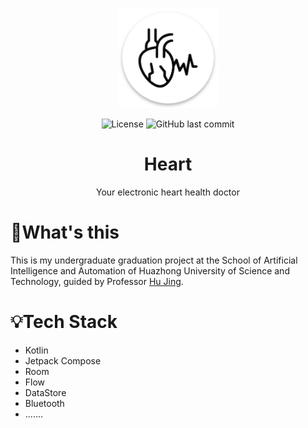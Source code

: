 <p align="center"> 
	<img src="asset/icon.png" width=160 height=160  >
</p>
<div align="center">
    <img alt="License" src="https://img.shields.io/github/license/mumu12641/heart?color=blue&style=flat-square">
    <img alt="GitHub last commit" src="https://img.shields.io/github/last-commit/mumu12641/heart?color=blue&style=flat-square">
<h1 align="center">
	Heart
</h1>
<p align="center">
  Your electronic heart health doctor
</p>
</div>

# :pushpin:What's this

This is my undergraduate graduation project at the School of Artificial Intelligence and Automation of Huazhong University of Science and Technology, guided by Professor [Hu Jing](https://aia.hust.edu.cn/info/1231/5069.htm).

# :bulb:Tech Stack

- Kotlin
- Jetpack Compose
- Room
- Flow
- DataStore
- Bluetooth
- .......

